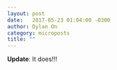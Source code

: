 ```yaml
---
layout: post
date:   2017-05-23 01:04:00 -0300
author: Dylan On
category: microposts
title: ""
---
```


**Update**: It does!!!